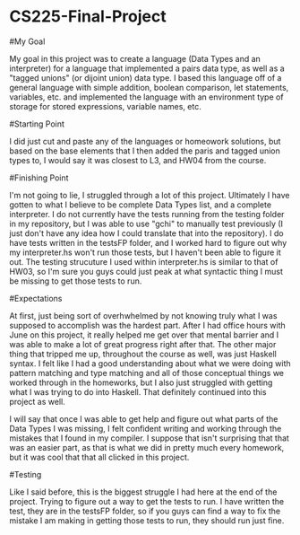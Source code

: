 ﻿# CS225-Final-Project

﻿#My Goal
 
My goal in this project was to create a language (Data Types and an interpreter) for a language that implemented a pairs data type, as well as a "tagged unions" (or dijoint union) data type. I based this language off of a general language with simple addition, boolean comparison, let statements, variables, etc. and implemented the language with an environment type of storage for stored expressions, variable names, etc.

﻿#Starting Point

I did just cut and paste any of the languages or homeowork solutions, but based on the base elements that I then added the paris and tagged union types to, I would say it was closest to L3, and HW04 from the course.

﻿#Finishing Point

I'm not going to lie, I struggled through a lot of this project. Ultimately I have gotten to what I believe to be complete Data Types list, and a complete interpreter. I do not currently have the tests running from the testing folder in my  repository, but I was able to use "gchi" to manually test previously (I just don't have any idea how I could translate that into the repository). I do have tests written in the testsFP folder, and I worked hard to figure out why my interpreter.hs won't run those tests, but I haven't been able to figure it out. The testing strucuture I used within interpreter.hs is similar to that of HW03, so I'm sure you guys could just peak at what syntactic thing I must be missing to get those tests to run.

﻿#Expectations

At first, just being sort of overhwhelmed by not knowing truly what I was supposed to accomplish was the hardest part. After I had office hours with June on this project, it really helped me get over that mental barrier and I was able to make a lot of great progress right after that. The other major thing that tripped me up, throughout the course as well, was just Haskell syntax. I felt like I had a good understanding about what we were doing with pattern matching and type matching and all of those conceptual things we worked through in the homeworks, but I also just struggled with getting what I was trying to do into Haskell. That definitely continued into this project as well.

I will say that once I was able to get help and figure out what parts of the Data Types I was missing, I felt confident writing and working through the mistakes that I found in my compiler. I suppose that isn't surprising that that was an easier part, as that is what we did in pretty much every homework, but it was cool that that all clicked in this project.

﻿#Testing

Like I said before, this is the biggest struggle I had here at the end of the project. Trying to figure out a way to get the tests to run. I have written the test, they are in the testsFP folder, so if you guys can find a way to fix the mistake I am making in getting those tests to run, they should run just fine.
